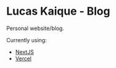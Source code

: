 # Lucas Kaique - Blog

Personal website/blog.

Currently using:

- [NextJS](https://nextjs.org/)
- [Vercel](https://www.vercel.com)
